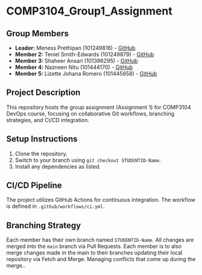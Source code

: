 # COMP3104_Group1_Assignment
## Group Members
- **Leader:** Meness Prethipan (101249816) - [GitHub](https://github.com/Meness428)
- **Member 2:** Teniel Smith-Edwards (101249879) - [GitHub](https://github.com/TenielS-E)
- **Member 3:** Shaheer Ansari (101396295) - [GitHub](https://github.com/Shaheerios)
- **Member 4:** Nazneen Nitu (101444170) - [GitHub](https://github.com/nazneennitu)
- **Member 5:** Lizette Johana Romero (101445658) - [GitHub](https://github.com/Johana101445658)
## Project Description
This repository hosts the group assignment (Assignment 1) for COMP3104 DevOps course, focusing on collaborative Git workflows, branching strategies, and CI/CD integration.
## Setup Instructions
1. Clone the repository.
2. Switch to your branch using `git checkout STUDENTID-Name`.
3. Install any dependencies as listed.
## CI/CD Pipeline
The project utilizes GitHub Actions for continuous integration. The workflow is defined in `.github/workflows/ci.yml`.
## Branching Strategy
Each member has their own branch named `STUDENTID-Name`. All changes are merged into the `main` branch via Pull Requests.
Each member is to also merge changes made in the main to their branches updating their local repository via Fetch and Merge.
Managing conflicts that come up during the merge..
